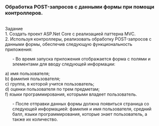 <h3>Обработка POST-запросов с данными формы при помощи контроллеров.</h3><br>
Задание<br>
1. Создать проект ASP.Net Core с реализацией паттерна MVC.<br>
2. Используя контроллеры, реализовать обработку POST-запросов с данными формы, обеспечив следующую функциональность приложения:
<ol>- Во время запуска приложения отображается форма с полями и элементами для вводу следующей информации:</ol>  
<P>a) имя пользователя;<br>
b) фамилия пользователя;<br>
c) группа, в которой учится пользователь;<br>
d) оценки пользователя по трем предметам;<br>
f) языки программирования, которыми владеет пользователь.<br>
<ol>- После отправки данных формы должна появиться страница со следующей информацией: фамилия и имя пользователя, средний балл, языки программирования, которые знает пользователь, а также их количество.</ol>
